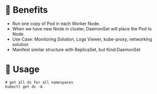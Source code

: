 # 🌈 Benefits

- Run one copy of Pod in each Worker Node.
- When we have new Node in cluster, DaemonSet will place the Pod to Node.
- Use Case: Monitoring Solution, Logs Viewer, kube-proxy, networking solution
- Manifest similar structure with ReplicaSet, but Kind:DaemonSet

# 💎 Usage

```
# get all ds for all namespaces
kubectl get ds -A
```
